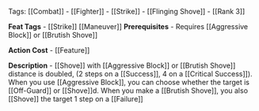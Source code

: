 Tags: [[Combat]] - [[Fighter]] - [[Strike]] - [[Flinging Shove]] - [[Rank 3]]

**Feat Tags** - [[Strike]] [[Maneuver]]
**Prerequisites** - Requires [[Aggressive Block]] or [[Brutish Shove]]

**Action Cost** - [[Feature]]

**Description** - [[Shove]] with [[Aggressive Block]] or [[Brutish Shove]] distance is doubled, (2 steps on a [[Success]], 4 on a [[Critical Success]]). When you use [[Aggressive Block]], you can choose whether the target is [[Off-Guard]] or [[Shove]]d. When you make a [[Brutish Shove]], you also [[Shove]] the target 1 step on a [[Failure]]